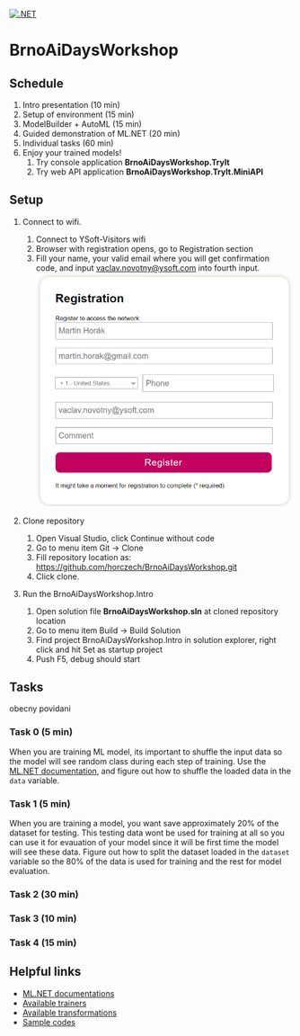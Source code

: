 [![.NET](https://github.com/horczech/BrnoAiDaysWorkshop/actions/workflows/dotnet.yml/badge.svg)](https://github.com/horczech/BrnoAiDaysWorkshop/actions/workflows/dotnet.yml)

# BrnoAiDaysWorkshop


## Schedule
 1. Intro presentation (10 min)
 2. Setup of environment (15 min)
 3. ModelBuilder + AutoML (15 min)
 4. Guided demonstration of ML.NET (20 min)
 5. Individual tasks (60 min)
 6. Enjoy your trained models!
     1. Try console application **BrnoAiDaysWorkshop.TryIt** 
     2. Try web API application **BrnoAiDaysWorkshop.TryIt.MiniAPI**

## Setup 
 1. Connect to wifi. 
     1. Connect to YSoft-Visitors wifi
     2. Browser with registration opens, go to Registration section
     3. Fill your name, your valid email where you will get confirmation code, and input vaclav.novotny@ysoft.com into fourth input.
    ![YSoft Visitors registration](https://github.com/vaclavnovotny/images/blob/main/ysoftwifi.png)

 2. Clone repository
     1. Open Visual Studio, click Continue without code 
     2. Go to menu item Git -> Clone
     3. Fill repository location as: https://github.com/horczech/BrnoAiDaysWorkshop.git
     4. Click clone.
 
 3. Run the BrnoAiDaysWorkshop.Intro
     1. Open solution file **BrnoAiDaysWorkshop.sln** at cloned repository location
     2. Go to menu item Build -> Build Solution
     3. Find project BrnoAiDaysWorkshop.Intro in solution explorer, right click and hit Set as startup project
     4. Push F5, debug should start

## Tasks
obecny povidani

 ### Task 0 (5 min)
 When you are training ML model, its important to shuffle the input data so the model will see random class during each step of training. Use the [ML.NET documentation](https://learn.microsoft.com/en-us/dotnet/machine-learning/), and figure out how to shuffle the loaded data in the `data` variable. 
 
 ### Task 1 (5 min)
 When you are training a model, you want save approximately 20% of the dataset for testing. This testing data wont be used for training at all so you can use it for evauation of your model since it will be first time the model will see these data. Figure out how to split the dataset loaded in the `dataset` variable so the 80% of the data is used for training and the rest for model evaluation.
 
 ### Task 2 (30 min)
 ### Task 3 (10 min)
 ### Task 4 (15 min)
 
 
## Helpful links
 - [ML.NET documentations](https://learn.microsoft.com/en-us/dotnet/machine-learning/)
 - [Available trainers](https://learn.microsoft.com/en-us/dotnet/machine-learning/how-to-choose-an-ml-net-algorithm)
 - [Available transformations](https://learn.microsoft.com/en-us/dotnet/machine-learning/resources/transforms)
 - [Sample codes](https://github.com/dotnet/machinelearning-samples)
